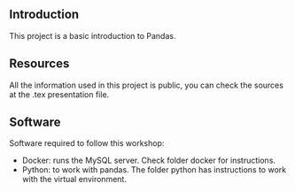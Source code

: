 ## Introduction

This project is a basic introduction to Pandas.

## Resources

All the information used in this project is public, you can check the sources at the .tex presentation file.

## Software

Software required to follow this workshop:

- Docker: runs the MySQL server. Check folder docker for instructions.
- Python: to work with pandas. The folder python has instructions to work with the virtual environment. 

